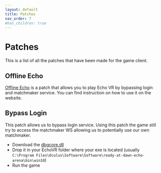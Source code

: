 ```yaml
---
layout: default
title: Patches
nav_order: 7
#has_children: true
---
```


# Patches

This is a list of all the patches that have been made for the game client.

## Offline Echo

[Offline Echo] is a patch that allows you to play Echo VR by bypassing login and matchmaker service.
You can find instruction on how to use it on the website.

## Bypass Login
This patch allows us to bypass login service.
Using this patch the game still try to access the matchmaker WS allowing us to potentially use our own matchmaker.

- Download the [dbgcore.dll]
- Drop it in your EchoVR folder where your exe is located (usually `C:\Program Files\Oculus\Software\Software\ready-at-dawn-echo-arena\bin\win10`)
- Run the game

[dbgcore.dll]: https://github.com/NotBlue-Dev/NotBlue-Dev.github.io/blob/main/Files/Patches/BypassLogin/dbgcore.dll
[Offline Echo]: https://echo-foundation.pages.dev/offline_echo/